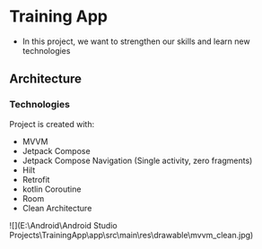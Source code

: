 
# Training App
* In this project, we want to strengthen our skills and learn new technologies

## Architecture

### Technologies

Project is created with:
* MVVM 
* Jetpack Compose
* Jetpack Compose Navigation (Single activity, zero fragments)
* Hilt
* Retrofit
* kotlin Coroutine
* Room
* Clean Architecture

![](E:\Android\Android Studio Projects\TrainingApp\app\src\main\res\drawable\mvvm_clean.jpg)

